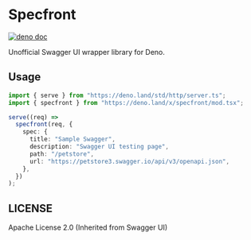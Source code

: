 # Specfront
[![deno doc](https://doc.deno.land/badge.svg)](https://doc.deno.land/https/deno.land/x/specfront/mod.tsx)

Unofficial Swagger UI wrapper library for Deno.

## Usage
``` typescript
import { serve } from "https://deno.land/std/http/server.ts";
import { specfront } from "https://deno.land/x/specfront/mod.tsx";

serve((req) =>
  specfront(req, {
    spec: {
      title: "Sample Swagger",
      description: "Swagger UI testing page",
      path: "/petstore",
      url: "https://petstore3.swagger.io/api/v3/openapi.json",
    },
  })
);
```

## LICENSE
Apache License 2.0 (Inherited from Swagger UI)

